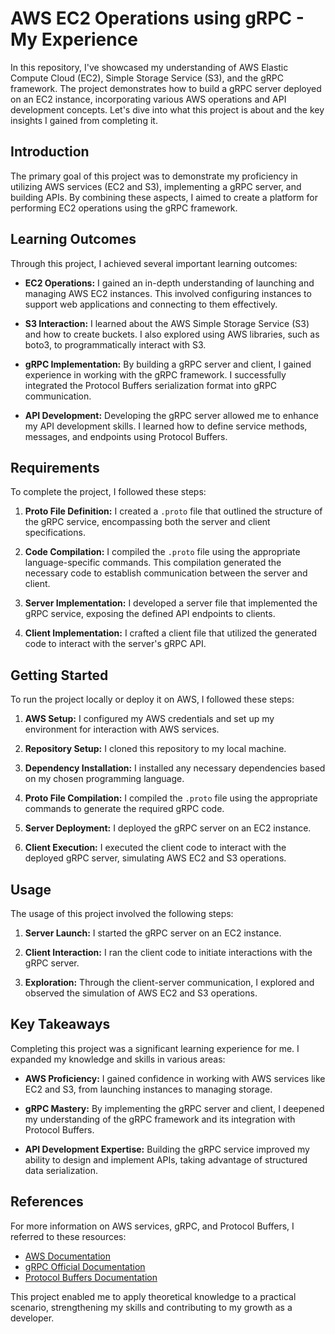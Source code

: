 # AWS EC2 Operations using gRPC - My Experience

In this repository, I've showcased my understanding of AWS Elastic Compute Cloud (EC2), Simple Storage Service (S3), and the gRPC framework. The project demonstrates how to build a gRPC server deployed on an EC2 instance, incorporating various AWS operations and API development concepts. Let's dive into what this project is about and the key insights I gained from completing it.

## Introduction

The primary goal of this project was to demonstrate my proficiency in utilizing AWS services (EC2 and S3), implementing a gRPC server, and building APIs. By combining these aspects, I aimed to create a platform for performing EC2 operations using the gRPC framework.

## Learning Outcomes

Through this project, I achieved several important learning outcomes:

- **EC2 Operations:** I gained an in-depth understanding of launching and managing AWS EC2 instances. This involved configuring instances to support web applications and connecting to them effectively.

- **S3 Interaction:** I learned about the AWS Simple Storage Service (S3) and how to create buckets. I also explored using AWS libraries, such as boto3, to programmatically interact with S3.

- **gRPC Implementation:** By building a gRPC server and client, I gained experience in working with the gRPC framework. I successfully integrated the Protocol Buffers serialization format into gRPC communication.

- **API Development:** Developing the gRPC server allowed me to enhance my API development skills. I learned how to define service methods, messages, and endpoints using Protocol Buffers.

## Requirements

To complete the project, I followed these steps:

1. **Proto File Definition:** I created a `.proto` file that outlined the structure of the gRPC service, encompassing both the server and client specifications.

2. **Code Compilation:** I compiled the `.proto` file using the appropriate language-specific commands. This compilation generated the necessary code to establish communication between the server and client.

3. **Server Implementation:** I developed a server file that implemented the gRPC service, exposing the defined API endpoints to clients.

4. **Client Implementation:** I crafted a client file that utilized the generated code to interact with the server's gRPC API.

## Getting Started

To run the project locally or deploy it on AWS, I followed these steps:

1. **AWS Setup:** I configured my AWS credentials and set up my environment for interaction with AWS services.

2. **Repository Setup:** I cloned this repository to my local machine.

3. **Dependency Installation:** I installed any necessary dependencies based on my chosen programming language.

4. **Proto File Compilation:** I compiled the `.proto` file using the appropriate commands to generate the required gRPC code.

5. **Server Deployment:** I deployed the gRPC server on an EC2 instance.

6. **Client Execution:** I executed the client code to interact with the deployed gRPC server, simulating AWS EC2 and S3 operations.

## Usage

The usage of this project involved the following steps:

1. **Server Launch:** I started the gRPC server on an EC2 instance.

2. **Client Interaction:** I ran the client code to initiate interactions with the gRPC server.

3. **Exploration:** Through the client-server communication, I explored and observed the simulation of AWS EC2 and S3 operations.

## Key Takeaways

Completing this project was a significant learning experience for me. I expanded my knowledge and skills in various areas:

- **AWS Proficiency:** I gained confidence in working with AWS services like EC2 and S3, from launching instances to managing storage.

- **gRPC Mastery:** By implementing the gRPC server and client, I deepened my understanding of the gRPC framework and its integration with Protocol Buffers.

- **API Development Expertise:** Building the gRPC service improved my ability to design and implement APIs, taking advantage of structured data serialization.

## References

For more information on AWS services, gRPC, and Protocol Buffers, I referred to these resources:

- [AWS Documentation](https://docs.aws.amazon.com/)
- [gRPC Official Documentation](https://grpc.io/docs/)
- [Protocol Buffers Documentation](https://developers.google.com/protocol-buffers)

This project enabled me to apply theoretical knowledge to a practical scenario, strengthening my skills and contributing to my growth as a developer.